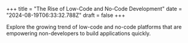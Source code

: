 +++
title = "The Rise of Low-Code and No-Code Development"
date = "2024-08-19T06:33:32.788Z"
draft = false
+++

  Explore the growing trend of low-code and no-code platforms that are empowering non-developers to build applications quickly.
        